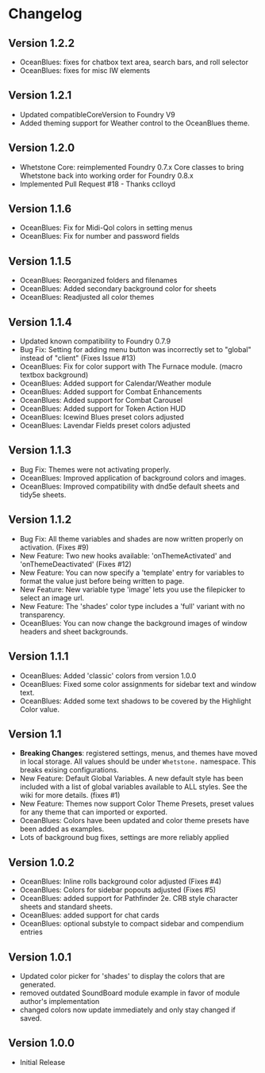 # Changelog

## Version 1.2.2

 * OceanBlues: fixes for chatbox text area, search bars, and roll selector
 * OceanBlues: fixes for misc IW elements

## Version 1.2.1

 * Updated compatibleCoreVersion to Foundry V9
 * Added theming support for Weather control to the OceanBlues theme.

## Version 1.2.0

 * Whetstone Core: reimplemented Foundry 0.7.x Core classes to bring Whetstone back into working order for Foundry 0.8.x
 * Implemented Pull Request #18 - Thanks cclloyd

## Version 1.1.6

 * OceanBlues: Fix for Midi-Qol colors in setting menus
 * OceanBlues: Fix for number and password fields

## Version 1.1.5

 * OceanBlues: Reorganized folders and filenames
 * OceanBlues: Added secondary background color for sheets
 * OceanBlues: Readjusted all color themes

## Version 1.1.4

 * Updated known compatibility to Foundry 0.7.9
 * Bug Fix: Setting for adding menu button was incorrectly set to "global" instead of "client" (Fixes Issue #13)
 * OceanBlues: Fix for color support with The Furnace module. (macro textbox background)
 * OceanBlues: Added support for Calendar/Weather module
 * OceanBlues: Added support for Combat Enhancements
 * OceanBlues: Added support for Combat Carousel
 * OceanBlues: Added support for Token Action HUD
 * OceanBlues: Icewind Blues preset colors adjusted
 * OceanBlues: Lavendar Fields preset colors adjusted

## Version 1.1.3

 * Bug Fix: Themes were not activating properly.
 * OceanBlues: Improved application of background colors and images.
 * OceanBlues: Improved compatibility with dnd5e default sheets and tidy5e sheets.

## Version 1.1.2

 * Bug Fix: All theme variables and shades are now written properly on activation. (Fixes #9)
 * New Feature: Two new hooks available: 'onThemeActivated' and 'onThemeDeactivated' (Fixes #12)
 * New Feature: You can now specify a 'template' entry for variables to format the value just before being written to page.
 * New Feature: New variable type 'image' lets you use the filepicker to select an image url.
 * New Feature: The 'shades' color type includes a 'full' variant with no transparency.
 * OceanBlues: You can now change the background images of window headers and sheet backgrounds.

## Version 1.1.1

 * OceanBlues: Added 'classic' colors from version 1.0.0
 * OceanBlues: Fixed some color assignments for sidebar text and window text.
 * OceanBlues: Added some text shadows to be covered by the Highlight Color value.

## Version 1.1

 * **Breaking Changes**: registered settings, menus, and themes have moved in local storage. All values should be under `Whetstone.` namespace. This breaks exising configurations.
 * New Feature: Default Global Variables. A new default style has been included with a list of global variables available to ALL styles. See the wiki for more details. (fixes #1)
 * New Feature: Themes now support Color Theme Presets, preset values for any theme that can imported or exported.
 * OceanBlues: Colors have been updated and color theme presets have been added as examples.
 * Lots of background bug fixes, settings are more reliably applied

## Version 1.0.2

 * OceanBlues: Inline rolls background color adjusted (Fixes #4)
 * OceanBlues: Colors for sidebar popouts adjusted (Fixes #5)
 * OceanBlues: added support for Pathfinder 2e. CRB style character sheets and standard sheets.
 * OceanBlues: added support for chat cards
 * OceanBlues: optional substyle to compact sidebar and compendium entries 

## Version 1.0.1

 * Updated color picker for 'shades' to display the colors that are generated.
 * removed outdated SoundBoard module example in favor of module author's implementation
 * changed colors now update immediately and only stay changed if saved.

## Version 1.0.0

 * Initial Release